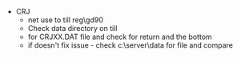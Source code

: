 - CRJ
	- net use to till reg\gd90
	- Check data directory on till
	- for CRJXX.DAT file and check for return and the bottom
	- if doesn't fix issue - check c:\server\data for file and compare